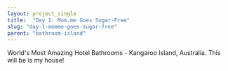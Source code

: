 ```yaml
---
layout: project_single
title:  "Day 1: Mom.me Goes Sugar-Free"
slug: "day-1-momme-goes-sugar-free"
parent: "bathroom-island"
---
```

World's Most Amazing Hotel Bathrooms - Kangaroo Island, Australia. This will be is my house!